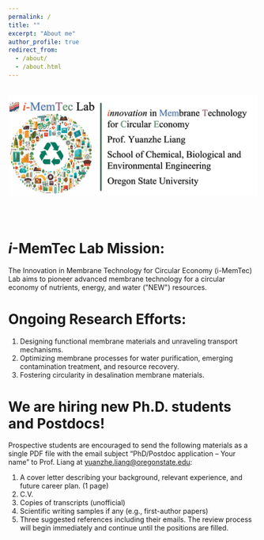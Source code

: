 ```yaml
---
permalink: /
title: ""
excerpt: "About me"
author_profile: true
redirect_from: 
  - /about/
  - /about.html
---
```


<br/><img src='/images/Firstpage_des.png'>

<br>
<br>

*i*-MemTec Lab Mission:
======
The Innovation in Membrane Technology for Circular Economy (i-MemTec) Lab aims to pioneer advanced membrane technology for a circular economy of nutrients, energy, and water ("NEW") resources.

Ongoing Research Efforts:
======
1. Designing functional membrane materials and unraveling transport mechanisms.
2. Optimizing membrane processes for water purification, emerging contamination treatment, and resource recovery.
3. Fostering circularity in desalination membrane materials.

We are hiring new Ph.D. students and Postdocs!
======
Prospective students are encouraged to send the following materials as a single PDF file with the email subject “PhD/Postdoc application – Your name” to Prof. Liang at yuanzhe.liang@oregonstate.edu:
1.	A cover letter describing your background, relevant experience, and future career plan. (1 page)
2.	C.V.
3.	Copies of transcripts (unofficial)
4.	Scientific writing samples if any (e.g., first-author papers)
5.	Three suggested references including their emails.
The review process will begin immediately and continue until the positions are filled.
